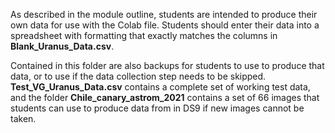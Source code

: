 As described in the module outline, students are intended to produce their own data for use with the Colab file. Students should enter their data into a spreadsheet with formatting that exactly matches the columns in **Blank_Uranus_Data.csv**.

Contained in this folder are also backups for students to use to produce that data, or to use if the data collection step needs to be skipped. **Test_VG_Uranus_Data.csv** contains a complete set of working test data, and the folder **Chile_canary_astrom_2021** contains a set of 66 images that students can use to produce data from in DS9 if new images cannot be taken.
